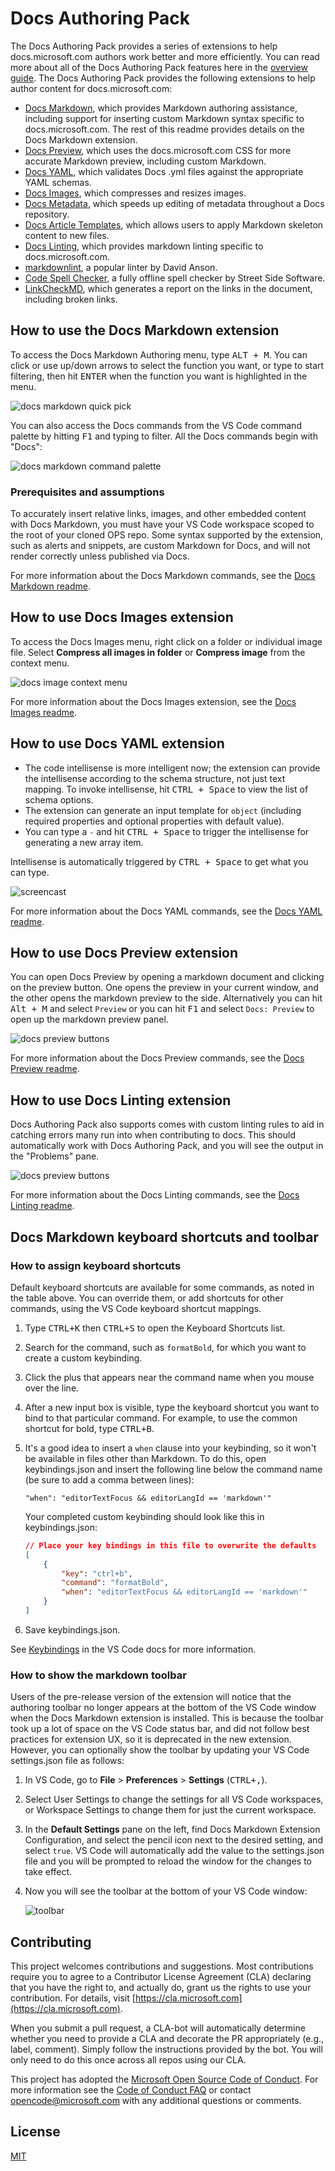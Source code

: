 # Docs Authoring Pack

The Docs Authoring Pack provides a series of extensions to help docs.microsoft.com authors work better and more efficiently. You can read more about all of the Docs Authoring Pack features here in the [overview guide](https://docs.microsoft.com/en-us/contribute/how-to-write-docs-auth-pack). The Docs Authoring Pack provides the following extensions to help author content for docs.microsoft.com:

* [Docs Markdown](https://marketplace.visualstudio.com/items?itemName=docsmsft.docs-markdown), which provides Markdown authoring assistance, including support for inserting custom Markdown syntax specific to docs.microsoft.com. The rest of this readme provides details on the Docs Markdown extension.
* [Docs Preview](https://marketplace.visualstudio.com/items?itemName=docsmsft.docs-preview), which uses the docs.microsoft.com CSS for more accurate Markdown preview, including custom Markdown.
* [Docs YAML](https://marketplace.visualstudio.com/items?itemName=docsmsft.docs-yaml), which validates Docs .yml files against the appropriate YAML schemas.
* [Docs Images](https://marketplace.visualstudio.com/items?itemName=docsmsft.docs-images), which compresses and resizes images.
* [Docs Metadata](https://marketplace.visualstudio.com/items?itemName=docsmsft.docs-metadata), which speeds up editing of metadata throughout a Docs repository.
* [Docs Article Templates](https://marketplace.visualstudio.com/items?itemName=docsmsft.docs-article-templates), which allows users to apply Markdown skeleton content to new files.
* [Docs Linting](https://marketplace.visualstudio.com/items?itemName=docsmsft.docs-linting), which provides markdown linting specific to docs.microsoft.com.
* [markdownlint](https://marketplace.visualstudio.com/items?itemName=DavidAnson.vscode-markdownlint), a popular linter by David Anson.
* [Code Spell Checker](https://marketplace.visualstudio.com/items?itemName=streetsidesoftware.code-spell-checker), a fully offline spell checker by Street Side Software.
* [LinkCheckMD](https://marketplace.visualstudio.com/items?itemName=blackmist.LinkCheckMD), which generates a report on the links in the document, including broken links.

## How to use the Docs Markdown extension

To access the Docs Markdown Authoring menu, type <kbd>ALT + M</kbd>. You can click or use up/down arrows to select the function you want, or type to start filtering, then hit <kbd>ENTER</kbd> when the function you want is highlighted in the menu.

![docs markdown quick pick](https://raw.githubusercontent.com/microsoft/vscode-docs-authoring/master/packages/docs-authoring-pack/images/docs-markdown-quick-pick.png)

You can also access the Docs commands from the VS Code command palette by hitting <kbd>F1</kbd> and typing to filter. All the Docs commands begin with "Docs":

![docs markdown command palette](https://raw.githubusercontent.com/Microsoft/vscode-docs-authoring/master/media/image/docs-command-palette.png)

### Prerequisites and assumptions

To accurately insert relative links, images, and other embedded content with Docs Markdown, you must have your VS Code workspace scoped to the root of your cloned OPS repo. Some syntax supported by the extension, such as alerts and snippets, are custom Markdown for Docs, and will not render correctly unless published via Docs.

For more information about the Docs Markdown commands, see the [Docs Markdown readme](https://marketplace.visualstudio.com/items?itemName=docsmsft.docs-markdown).

## How to use Docs Images extension

To access the Docs Images menu, right click on a folder or individual image file. Select **Compress all images in folder** or **Compress image** from the context menu.

![docs image context menu](https://raw.githubusercontent.com/microsoft/vscode-docs-authoring/master/packages/docs-authoring-pack/images/right-click-image-compression.png)

For more information about the Docs Images extension, see the [Docs Images readme](https://marketplace.visualstudio.com/items?itemName=docsmsft.docs-images).

## How to use Docs YAML extension

* The code intellisense is more intelligent now; the extension can provide the intellisense according to the schema structure, not just text mapping. To invoke intellisense, hit <kbd>CTRL + Space</kbd> to view the list of schema options.
* The extension can generate an input template for `object` (including required properties and optional properties with default value).
* You can type a `-` and hit <kbd>CTRL + Space</kbd> to trigger the intellisense for generating a new array item.

Intellisense is automatically triggered by <kbd>CTRL + Space</kbd> to get what you can type.

![screencast](https://raw.githubusercontent.com/928PJY/docs-yaml/master/images/docs-yaml-extension-intellisense.gif)

For more information about the Docs YAML commands, see the [Docs YAML readme](https://marketplace.visualstudio.com/items?itemName=docsmsft.docs-yaml).

## How to use Docs Preview extension

You can open Docs Preview by opening a markdown document and clicking on the preview button. One opens the preview in your current window, and the other opens the markdown preview to the side. Alternatively you can hit <kbd>Alt + M</kbd> and select `Preview` or you can hit <kbd>F1</kbd> and select `Docs: Preview` to open up the markdown preview panel.

![docs preview buttons](https://raw.githubusercontent.com/microsoft/vscode-docs-authoring/master/packages/docs-authoring-pack/images/docs-preview-button.png)

For more information about the Docs Preview commands, see the [Docs Preview readme](https://marketplace.visualstudio.com/items?itemName=docsmsft.docs-preview).

## How to use Docs Linting extension

Docs Authoring Pack also supports comes with custom linting rules to aid in catching errors many run into when contributing to docs. This should automatically work with Docs Authoring Pack, and you will see the output in the "Problems" pane.

![docs preview buttons](https://raw.githubusercontent.com/microsoft/vscode-docs-authoring/master/packages/docs-authoring-pack/images/docs-linting-problem.png)

For more information about the Docs Linting commands, see the [Docs Linting readme](https://marketplace.visualstudio.com/items?itemName=docsmsft.docs-linting).

## Docs Markdown keyboard shortcuts and toolbar

### How to assign keyboard shortcuts

Default keyboard shortcuts are available for some commands, as noted in the table above. You can override them, or add shortcuts for other commands, using the VS Code keyboard shortcut mappings.

1. Type <kbd>CTRL+K</kbd> then <kbd>CTRL+S</kbd> to open the Keyboard Shortcuts list.
1. Search for the command, such as `formatBold`, for which you want to create a custom keybinding.
1. Click the plus that appears near the command name when you mouse over the line.
1. After a new input box is visible, type the keyboard shortcut you want to bind to that particular command. For example, to use the common shortcut for bold, type <kbd>CTRL+B</kbd>.
1. It's a good idea to insert a `when` clause into your keybinding, so it won't be available in files other than Markdown. To do this, open keybindings.json and insert the following line below the command name (be sure to add a comma between lines):
   
    `"when": "editorTextFocus && editorLangId == 'markdown'"`

    Your completed custom keybinding should look like this in keybindings.json:

    ```json
    // Place your key bindings in this file to overwrite the defaults
    [
        {
            "key": "ctrl+b",
            "command": "formatBold",
            "when": "editorTextFocus && editorLangId == 'markdown'"
        }
    ]
    ```

1. Save keybindings.json.

See [Keybindings](https://code.visualstudio.com/docs/getstarted/keybindings) in the VS Code docs for more information.

### How to show the markdown toolbar

Users of the pre-release version of the extension will notice that the authoring toolbar no longer appears at the bottom of the VS Code window when the Docs Markdown extension is installed. This is because the toolbar took up a lot of space on the VS Code status bar, and did not follow best practices for extension UX, so it is deprecated in the new extension. However, you can optionally show the toolbar by updating your VS Code settings.json file as follows:

1. In VS Code, go to **File** > **Preferences** > **Settings** (<kbd>CTRL+,</kbd>).
1. Select User Settings to change the settings for all VS Code workspaces, or  Workspace Settings to change them for just the current workspace.
1. In the **Default Settings** pane on the left, find Docs Markdown Extension Configuration, and select the pencil icon next to the desired setting, and select `true`. VS Code will automatically add the value to the settings.json file and you will be prompted to reload the window for the changes to take effect.
1. Now you will see the toolbar at the bottom of your VS Code window:

   ![toolbar](https://raw.githubusercontent.com/Microsoft/vscode-docs-authoring/master/media/image/legacy-toolbar.png)

## Contributing

This project welcomes contributions and suggestions.  Most contributions require you to agree to a
Contributor License Agreement (CLA) declaring that you have the right to, and actually do, grant us
the rights to use your contribution. For details, visit [https://cla.microsoft.com](https://cla.microsoft.com).

When you submit a pull request, a CLA-bot will automatically determine whether you need to provide
a CLA and decorate the PR appropriately (e.g., label, comment). Simply follow the instructions
provided by the bot. You will only need to do this once across all repos using our CLA.

This project has adopted the [Microsoft Open Source Code of Conduct](https://opensource.microsoft.com/codeofconduct/).
For more information see the [Code of Conduct FAQ](https://opensource.microsoft.com/codeofconduct/faq/) or
contact [opencode@microsoft.com](mailto:opencode@microsoft.com) with any additional questions or comments.

## License

[MIT](LICENSE)
